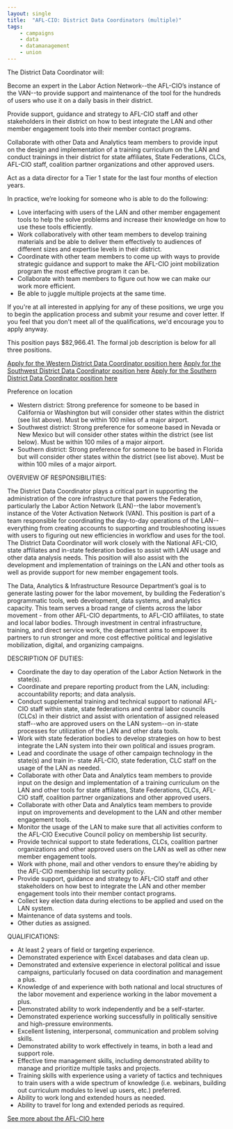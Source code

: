 ```yaml
---
layout: single
title:  "AFL-CIO: District Data Coordinators (multiple)"
tags: 
    - campaigns
    - data
    - datamanagement
    - union
---
```


The District Data Coordinator will:

Become an expert in the Labor Action Network--the AFL-CIO’s instance of the VAN--to provide support and maintenance of the tool for the hundreds of users who use it on a daily basis in their district.

Provide support, guidance and strategy to AFL-CIO staff and other stakeholders in their district on how to best integrate the LAN and other member engagement tools into their member contact programs.

Collaborate with other Data and Analytics team members to provide input on the design and implementation of a training curriculum on the LAN and conduct trainings in their district for state affiliates, State Federations, CLCs, AFL-CIO staff, coalition partner organizations and other approved users.

Act as a data director for a Tier 1 state for the last four months of election years.

In practice, we’re looking for someone who is able to do the following:

* Love interfacing with users of the LAN and other member engagement tools to help the solve problems and increase their knowledge on how to use these tools efficiently.
* Work collaboratively with other team members to develop training materials and be able to deliver them effectively to audiences of different sizes and expertise levels in their district.
* Coordinate with other team members to come up with ways to provide strategic guidance and support to make the AFL-CIO joint mobilization program the most effective program it can be.
* Collaborate with team members to figure out how we can make our work more efficient.
* Be able to juggle multiple projects at the same time.

If you're at all interested in applying for any of these positions, we urge you to begin the application process and submit your resume and cover letter. If you feel that you don't meet all of the qualifications, we'd encourage you to apply anyway.

This position pays $82,966.41. The formal job description is below for all three positions.

[Apply for the Western District Data Coordinator position here](http://aflcio.hirecentric.com/jobs/135249.html) 
[Apply for the Southwest District Data Coordinator position here](http://aflcio.hirecentric.com/jobs/135252.html) 
[Apply for the Southern District Data Coordinator position here](http://aflcio.hirecentric.com/jobs/135244.html)

Preference on location
* Western district: Strong preference for someone to be based in California or Washington but will consider other states within the district (see list above). Must be within 100 miles of a major airport.
* Southwest district: Strong preference for someone based in Nevada or New Mexico but will consider other states within the district (see list below). Must be within 100 miles of a major airport.
* Southern district: Strong preference for someone to be based in Florida but will consider other states within the district (see list above). Must be within 100 miles of a major airport.

OVERVIEW OF RESPONSIBILITIES:

The District Data Coordinator plays a critical part in supporting the administration of the core infrastructure that powers the Federation, particularly the Labor Action Network (LAN)--the labor movement’s instance of the Voter Activation Network (VAN). This position is part of a team responsible for coordinating the day-to-day operations of the LAN--everything from creating accounts to supporting and troubleshooting issues with users to figuring out new efficiencies in workflow and uses for the tool. The District Data Coordinator will work closely with the National AFL-CIO, state affiliates and in-state federation bodies to assist with LAN usage and other data analysis needs. This position will also assist with the development and implementation of trainings on the LAN and other tools as well as provide support for new member engagement tools.

The Data, Analytics & Infrastructure Resource Department’s goal is to generate lasting power for the labor movement, by building the Federation's programmatic tools, web development, data systems, and analytics capacity. This team serves a broad range of clients across the labor movement - from other AFL-CIO departments, to AFL-CIO affiliates, to state and local labor bodies. Through investment in central infrastructure, training, and direct service work, the department aims to empower its partners to run stronger and more cost effective political and legislative mobilization, digital, and organizing campaigns.

DESCRIPTION OF DUTIES:

* Coordinate the day to day operation of the Labor Action Network in the state(s).
* Coordinate and prepare reporting product from the LAN, including: accountability reports; and data analysis.
* Conduct supplemental training and technical support to national AFL-CIO staff within state, state federations and central labor councils (CLCs) in their district and assist with orientation of assigned released staff--who are approved users on the LAN system--on in-state processes for utilization of the LAN and other data tools.
* Work with state federation bodies to develop strategies on how to best integrate the LAN system into their own political and issues program.
* Lead and coordinate the usage of other campaign technology in the state(s) and train in- state AFL-CIO, state federation, CLC staff on the usage of the LAN as needed.
* Collaborate with other Data and Analytics team members to provide input on the design and implementation of a training curriculum on the LAN and other tools for state affiliates, State Federations, CLCs, AFL-CIO staff, coalition partner organizations and other approved users.
* Collaborate with other Data and Analytics team members to provide input on improvements and development to the LAN and other member engagement tools.
* Monitor the usage of the LAN to make sure that all activities conform to the AFL-CIO Executive Council policy on membership list security.
* Provide technical support to state federations, CLCs, coalition partner organizations and other approved users on the LAN as well as other new member engagement tools.
* Work with phone, mail and other vendors to ensure they’re abiding by the AFL-CIO membership list security policy.
* Provide support, guidance and strategy to AFL-CIO staff and other stakeholders on how best to integrate the LAN and other member engagement tools into their member contact programs. 
* Collect key election data during elections to be applied and used on the LAN system.
* Maintenance of data systems and tools.
* Other duties as assigned.

QUALIFICATIONS:
* At least 2 years of field or targeting experience.
* Demonstrated experience with Excel databases and data clean up.
* Demonstrated and extensive experience in electoral political and issue campaigns, particularly focused on data coordination and management a plus.
* Knowledge of and experience with both national and local structures of the labor movement and experience working in the labor movement a plus.
* Demonstrated ability to work independently and be a self-starter.
* Demonstrated experience working successfully in politically sensitive and high-pressure environments.
* Excellent listening, interpersonal, communication and problem solving skills.
* Demonstrated ability to work effectively in teams, in both a lead and support role.
* Effective time management skills, including demonstrated ability to manage and prioritize multiple tasks and projects.
* Training skills with experience using a variety of tactics and techniques to train users with a wide spectrum of knowledge (i.e. webinars, building out curriculum modules to level up users, etc.) preferred.
* Ability to work long and extended hours as needed.
* Ability to travel for long and extended periods as required.

[See more about the AFL-CIO here](https://aflcio.org/)
